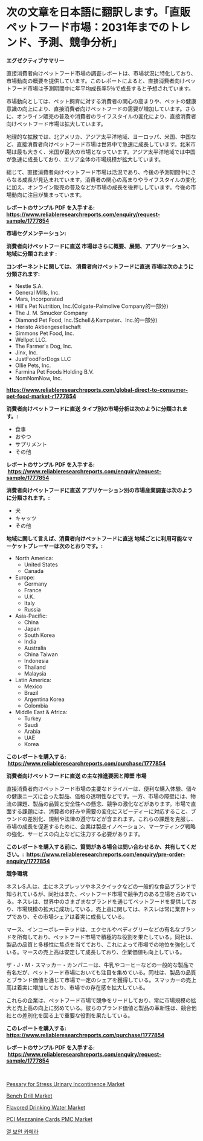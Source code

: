 <p><h1>次の文章を日本語に翻訳します。「直販ペットフード市場：2031年までのトレンド、予測、競争分析」</h1></p><p><strong>エグゼクティブサマリー</strong></p>
<p><p>直接消費者向けペットフード市場の調査レポートは、市場状況に特化しており、市場動向の概要を提供しています。このレポートによると、直接消費者向けペットフード市場は予測期間中に年平均成長率5％で成長すると予想されています。</p><p>市場動向としては、ペット飼育に対する消費者の関心の高まりや、ペットの健康意識の向上により、直接消費者向けペットフードの需要が増加しています。さらに、オンライン販売の普及や消費者のライフスタイルの変化により、直接消費者向けペットフード市場は拡大しています。</p><p>地理的な拡散では、北アメリカ、アジア太平洋地域、ヨーロッパ、米国、中国など、直接消費者向けペットフード市場は世界中で急速に成長しています。北米市場は最も大きく、米国が最大の市場となっています。アジア太平洋地域では中国が急速に成長しており、エリア全体の市場規模が拡大しています。</p><p>総じて、直接消費者向けペットフード市場は活況であり、今後の予測期間中にさらなる成長が見込まれています。消費者の関心の高まりやライフスタイルの変化に加え、オンライン販売の普及などが市場の成長を後押ししています。今後の市場動向に注目が集まっています。</p></p>
<p><strong>レポートのサンプル PDF を入手する: <a href="https://www.reliableresearchreports.com/enquiry/request-sample/1777854">https://www.reliableresearchreports.com/enquiry/request-sample/1777854</a></strong></p>
<p><strong>市場セグメンテーション:</strong></p>
<p><strong> 消費者向けペットフードに直送 市場はさらに概要、展開、アプリケーション、地域に分類されます :</strong></p>
<p><strong>コンポーネントに関しては、 消費者向けペットフードに直送 市場は次のように分類されます: &nbsp;</strong></p>
<p><ul><li>Nestle S.A.</li><li>General Mills, Inc.</li><li>Mars, Incorporated</li><li>Hill's Pet Nutrition, Inc.(Colgate-Palmolive Company的一部分)</li><li>The J. M. Smucker Company</li><li>Diamond Pet Food, Inc.(Schell＆Kampeter、Inc.的一部分)</li><li>Heristo Aktiengesellschaft</li><li>Simmons Pet Food, Inc.</li><li>Wellpet LLC.</li><li>The Farmer's Dog, Inc.</li><li>Jinx, Inc.</li><li>JustFoodForDogs LLC</li><li>Ollie Pets, Inc.</li><li>Farmina Pet Foods Holding B.V.</li><li>NomNomNow, Inc.</li></ul></p>
<p><strong><a href="https://www.reliableresearchreports.com/global-direct-to-consumer-pet-food-market-r1777854">https://www.reliableresearchreports.com/global-direct-to-consumer-pet-food-market-r1777854</a></strong></p>
<p><strong> 消費者向けペットフードに直送 タイプ別の市場分析は次のように分類されます。:</strong></p>
<p><ul><li>食事</li><li>おやつ</li><li>サプリメント</li><li>その他</li></ul></p>
<p><strong>レポートのサンプル PDF を入手する: &nbsp;<a href="https://www.reliableresearchreports.com/enquiry/request-sample/1777854">https://www.reliableresearchreports.com/enquiry/request-sample/1777854</a></strong></p>
<p><strong> 消費者向けペットフードに直送 アプリケーション別の市場産業調査は次のように分類されます。:</strong></p>
<p><ul><li>犬</li><li>キャッツ</li><li>その他</li></ul></p>
<p><strong>地域に関して言えば、消費者向けペットフードに直送 地域ごとに利用可能なマーケットプレーヤーは次のとおりです。:</strong></p>
<p><ul>
    <li>
        North America:
        <ul>
            <li>United States</li>
            <li>Canada</li>
        </ul>
    </li>
    <li>
        Europe:
        <ul>
            <li>Germany</li>
            <li>France</li>
            <li>U.K.</li>
            <li>Italy</li>
            <li>Russia</li>
        </ul>
    </li>
    <li>
        Asia-Pacific:
        <ul>
            <li>China</li>
            <li>Japan</li>
            <li>South Korea</li>
            <li>India</li>
            <li>Australia</li>
            <li>China Taiwan</li>
            <li>Indonesia</li>
            <li>Thailand</li>
            <li>Malaysia</li>
        </ul>
    </li>
    <li>
        Latin America:
        <ul>
            <li>Mexico</li>
            <li>Brazil</li>
            <li>Argentina Korea</li>
            <li>Colombia</li>
        </ul>
    </li>
    <li>
        Middle East & Africa:
        <ul>
            <li>Turkey</li>
            <li>Saudi</li>
            <li>Arabia</li>
            <li>UAE</li>
            <li>Korea</li>
        </ul>
    </li>
    </ul></p>
<p><strong>このレポートを購入する: &nbsp;<a href="https://www.reliableresearchreports.com/purchase/1777854">https://www.reliableresearchreports.com/purchase/1777854</a></strong></p>
<p><strong>消費者向けペットフードに直送 の主な推進要因と障壁 市場</strong></p>
<p><p>直接消費者向けペットフード市場の主要なドライバーは、便利な購入体験、個々の健康ニーズに合った製品、価格の透明性などです。一方、市場の障壁には、物流の課題、製品の品質と安全性への懸念、競争の激化などがあります。市場で直面する課題には、消費者の好みや需要の変化にスピーディーに対応すること、ブランドの差別化、規制や法律の遵守などが含まれます。これらの課題を克服し、市場の成長を促進するために、企業は製品イノベーション、マーケティング戦略の強化、サービスの向上などに注力する必要があります。</p></p>
<p><strong>このレポートを購入する前に、質問がある場合は問い合わせるか、共有してください。:&nbsp; <a href="https://www.reliableresearchreports.com/enquiry/pre-order-enquiry/1777854">https://www.reliableresearchreports.com/enquiry/pre-order-enquiry/1777854</a></strong></p>
<p><strong>競争環境</strong></p>
<p><p>ネスレS.A.は、主にネスプレッソやネスクイックなどの一般的な食品ブランドで知られているが、同社はまた、ペットフード市場で競争力のある立場を占めている。ネスレは、世界中のさまざまなブランドを通じてペットフードを提供しており、市場規模の拡大に成功している。売上高に関しては、ネスレは常に業界トップであり、その市場シェアは着実に成長している。</p><p>マース、インコーポレーテッドは、エクセルやペディグリーなどの有名なブランドを所有しており、ペットフード市場で積極的な役割を果たしている。同社は、製品の品質と多様性に焦点を当てており、これによって市場での地位を強化している。マースの売上高は安定して成長しており、企業価値も向上している。</p><p>ザ・J・M・スマッカー・カンパニーは、牛乳やコーヒーなどの一般的な製品で有名だが、ペットフード市場においても注目を集めている。同社は、製品の品質とブランド価値を通じて市場で一定のシェアを獲得している。スマッカーの売上高は着実に増加しており、市場での存在感を拡大している。</p><p>これらの企業は、ペットフード市場で競争をリードしており、常に市場規模の拡大と売上高の向上に努めている。彼らのブランド価値と製品の革新性は、競合他社との差別化を図る上で重要な役割を果たしている。</p></p>
<p><strong>このレポートを購入する: &nbsp; <a href="https://www.reliableresearchreports.com/purchase/1777854">https://www.reliableresearchreports.com/purchase/1777854</a></strong></p>
<p><strong>レポートのサンプル PDF を入手する: &nbsp;<a href="https://www.reliableresearchreports.com/enquiry/request-sample/1777854">https://www.reliableresearchreports.com/enquiry/request-sample/1777854</a></strong><strong></strong></p>
<p>&nbsp;</p>
<p><p><a href="https://github.com/Krish2023na/Market-Research-Report-List-4/blob/main/pessary-for-stress-urinary-incontinence-market.md">Pessary for Stress Urinary Incontinence Market</a></p><p><a href="https://view.publitas.com/reportprime-1/bench-drill-market-furnishes-information-on-market-share-market-trends-and-market-growth/">Bench Drill Market</a></p><p><a href="https://www.linkedin.com/pulse/decoding-flavored-drinking-water-market-metrics-share-trends-growth-juqbe?trackingId=8BMeKbRkU1F5XwGMkmZIHA%3D%3D">Flavored Drinking Water Market</a></p><p><a href="https://natural-crush-b99.notion.site/PCI-Mezzanine-Cards-PMC-Market-Trends-Forecast-and-Competitive-Analysis-to-2031-0d4b7df6093b445898e625c76fb87c57">PCI Mezzanine Cards PMC Market</a></p><p><a href="https://github.com/Skyleitney456456/Market-Research-Report-List-1/blob/main/462071523997.md">열 보안 카메라</a></p></p>